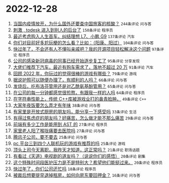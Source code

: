# 2022-12-28

1. [当国内疫情放开，为什么国外还要查中国旅客的核酸？](https://www.v2ex.com/t/905104) `244条评论` `问与答`
1. [刺激 , todesk 进入到别人的后台了](https://www.v2ex.com/t/905159) `150条评论` `程序员`
1. [最近考虑购入人生首车，纠结理想 L7、小鹏 G9](https://www.v2ex.com/t/905068) `137条评论` `汽车`
1. [你们对目前好多尬玩梗的怎么看？比如：（阳康、阳过）](https://www.v2ex.com/t/905086) `104条评论` `问与答`
1. [快过年了，不会还有人不懂叫亲戚吧？我的开源项目轻松解决这个问题](https://www.v2ex.com/t/905121) `97条评论` `程序员`
1. [公司的感染新冠病毒的同事已经开始逐步复工了](https://www.v2ex.com/t/905108) `95条评论` `分享发现`
1. [大佬们推荐下汽车，最近有购车需求了，落地不超过 20 万](https://www.v2ex.com/t/905100) `91条评论` `汽车`
1. [回顾 2022 年，你玩过的觉得很棒的游戏有哪些？](https://www.v2ex.com/t/905169) `79条评论` `游戏`
1. [据说护照可以随便办理了，有顺利的人吗？](https://www.v2ex.com/t/905063) `66条评论` `问与答`
1. [发烧后，吃布洛芬管用还是对乙酰氨基酚管用？](https://www.v2ex.com/t/905082) `65条评论` `问与答`
1. [在公司的每一分钟都感觉很煎熬，有跟我一样的人吗](https://www.v2ex.com/t/905208) `64条评论` `程序员`
1. [在字符串性能上，传统 C++库被游戏业打的鼻青脸肿。](https://www.v2ex.com/t/905072) `49条评论` `C++`
1. [大家年夜饭要怎么弄才有年味](https://www.v2ex.com/t/905178) `38条评论` `问与答`
1. [有家里是开放式厨房的朋友吗，能分享一下感受吗](https://www.v2ex.com/t/905213) `33条评论` `生活`
1. [有得过焦虑症的朋友吗？好痛苦，怎么做才能不那么痛苦](https://www.v2ex.com/t/905136) `29条评论` `问与答`
1. [前端有多少工作是能用到 AST 的](https://www.v2ex.com/t/905062) `27条评论` `程序员`
1. [家里老人阳了喉咙痛要去医院吗](https://www.v2ex.com/t/905059) `27条评论` `问与答`
1. [腾讯子公司，要不要去](https://www.v2ex.com/t/905168) `25条评论` `问与答`
1. [pc 平台三到四个人联机玩的游戏有推荐的吗](https://www.v2ex.com/t/905157) `25条评论` `游戏`
1. [顶头上司今天离职，我昨天才知道，这正常吗？](https://www.v2ex.com/t/905118) `21条评论` `职场话题`
1. [有看过《天道》电视剧的道友吗？（说说你们的感悟）](https://www.v2ex.com/t/905098) `20条评论` `剧集`
1. [这个特殊时间段医护压力是不是特别大？希望他们能挺过来。](https://www.v2ex.com/t/905089) `20条评论` `程序员`
1. [快过年了，你们公司还忙吗](https://www.v2ex.com/t/905144) `18条评论` `程序员`
1. [被裁后想要提早退掉租房，如何向房东要回押金？](https://www.v2ex.com/t/905235) `16条评论` `问与答`
